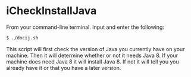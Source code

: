 # iCheckInstallJava

From your command-line terminal. Input and enter the following:
```bash
$ ./docij.sh
```
This script will first check the version of Java you currently have on your machine.
Then it will determine whether or not it needs Java 8.
If your machine does need Java 8 it will install Java 8.
If not it will tell you you already have it or that you have a later version.
